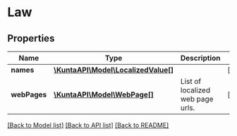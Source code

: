 # Law

## Properties
Name | Type | Description | Notes
------------ | ------------- | ------------- | -------------
**names** | [**\KuntaAPI\Model\LocalizedValue[]**](LocalizedValue.md) |  | [optional] 
**webPages** | [**\KuntaAPI\Model\WebPage[]**](WebPage.md) | List of localized web page urls. | [optional] 

[[Back to Model list]](../README.md#documentation-for-models) [[Back to API list]](../README.md#documentation-for-api-endpoints) [[Back to README]](../README.md)


